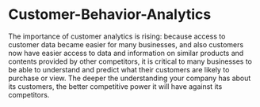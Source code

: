 # Customer-Behavior-Analytics
The importance of customer analytics is rising: because access to customer data became easier for many businesses, and also customers now have easier access to data and information on similar products and contents provided by other competitors, it is critical to many businesses to be able to understand and predict what their customers are likely to purchase or view. The deeper the understanding your company has about its customers, the better competitive power it will have against its competitors.

